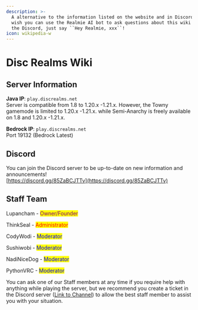 ```yaml
---
description: >-
  A alternative to the information listed on the website and in Discord. If you
  wish you can use the Realmie AI bot to ask questions about this wiki through
  the Discord, just say ``Hey Realmie, xxx``!
icon: wikipedia-w
---
```


# Disc Realms Wiki

## Server Information

**Java IP**: `play.discrealms.net` \
Server is compatible from 1.8 to 1.20.x -1.21.x. However, the Towny gamemode is limited to 1.20.x -1.21.x. while Semi-Anarchy is freely available on 1.8 and 1.20.x -1.21.x.

**Bedrock IP**: `play.discrealms.net`  \
Port 19132 (Bedrock Latest)

## Discord

You can join the Discord server to be up-to-date on new information and announcements!\
[https://discord.gg/85ZaBCJTTv](https://discord.gg/85ZaBCJTTv)

## Staff Team

Lupancham - <mark style="color:purple;">Owner/Founder</mark>

ThinkSeal - <mark style="color:red;">Administrator</mark>

CodyWodi - <mark style="color:blue;">Moderator</mark>

Sushiwobi - <mark style="color:blue;">Moderator</mark>

NadiNiceDog - <mark style="color:blue;">Moderator</mark>

PythonVRC - <mark style="color:blue;">Moderator</mark>

You can ask one of our Staff members at any time if you require help with anything while playing the server, but we recommend you create a ticket in the Discord server ([Link to Channel](https://discord.com/channels/1081999183323611196/1365143707455717558)) to allow the best staff member to assist you with your situation.&#x20;
